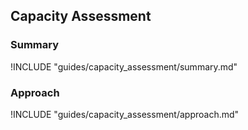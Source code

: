## Capacity Assessment

### Summary

!INCLUDE "guides/capacity_assessment/summary.md"

### Approach

!INCLUDE "guides/capacity_assessment/approach.md"

